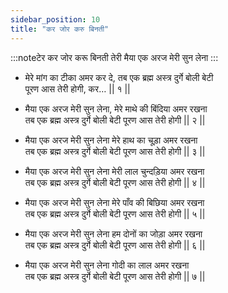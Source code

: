 ```yaml
---
sidebar_position: 10
title: "कर जोर करु बिनती"
---
```


:::noteटेर
कर जोर करू बिनती तेरी मैया एक अरज मेरी सुन लेना
:::

- मेरे मांग का टीका अमर कर दे, तब एक ब्रह्म अस्त्र दुर्गे बोली बेटी <br/>
  पूरण आस तेरी होगी, कर… || १ ||

- मैया एक अरज मेरी सुन लेना, मेरे माथे की बिंदिया अमर रखना <br/>
  तब एक ब्रह्म अस्त्र दुर्गे बोली बेटी पूरण आस तेरी होगी || २ ||

- मैया एक अरज मेरी सुन लेना मेरे हाथ का चूड़ा अमर रखना <br/>
  तब एक ब्रह्म अस्त्र दुर्गे बोली बेटी पूरण आस तेरी होगी || ३ ||

- मैया एक अरज मेरी सुन लेना मेरी लाल चुन्दड़िया अमर रखना <br/>
  तब एक ब्रह्म अस्त्र दुर्गे बोली बेटी पूरण आस तेरी होगी || ४ ||

- मैया एक अरज मेरी सुन लेना मेरे पाँव की बिछिया अमर रखना <br/>
  तब एक ब्रह्म अस्त्र दुर्गे बोली बेटी पूरण आस तेरी होगी || ५ ||

- मैया एक अरज मेरी सुन लेना हम दोनों का जोड़ा अमर रखना <br/>
  तब एक ब्रह्म अस्त्र दुर्गे बोली बेटी पूरण आस तेरी होगी || ६ ||

- मैया एक अरज मेरी सुन लेना गोदी का लाल अमर रखना <br/>
  तब एक ब्रह्म अस्त्र दुर्गे बोली बेटी पूरण आस तेरी होगी || ७ ||
